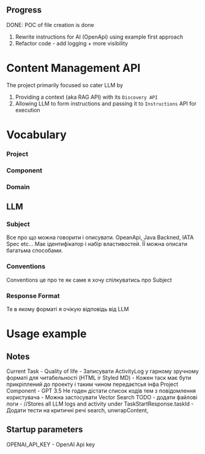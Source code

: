 ## Progress

DONE: POC of file creation is done

1. Rewrite instructions for AI  (OpenApi) using example first approach
2. Refactor code - add logging + more visibility

# Content Management API

The project primarily focused so cater LLM by

1. Providing a context (aka RAG API) with its `Discovery API`
2. Allowing LLM to form instructions and passing it to `Instructions` API for execution

# Vocabulary

### Project 
### Component
### Domain

## LLM

### Subject
Все про що можна говорити і описувати. OpeanApi, Java Backned, IATA Spec etc...
Має ідентифікатор і набір властивостей. ЇЇ можна описати багатьма способами.

### Conventions
Conventions це про те як саме я хочу спілкуватись про Subject

### Response Format
Те в якому форматі я очікую відповідь від LLM


# Usage example


## Notes
Current Task - Quality of life
    - Записувати ActivityLog у гарному зручному форматі для читабельності (HTML ir Styled MD)
    - Кожен таск має бути прикріплений до проекту і таким чином передаєтсья інфа Project Component 
    - GPT 3.5 Не годен дістати список кодів тем з повідомлення користувача
        - Можна застосувати Vector Search TODO
    - додати файлові логи - //Stores all LLM logs and activity under TaskStartResponse.taskId
    - Додати тести на критичні речі search, unwrapContent,

## Startup parameters
OPENAI_API_KEY - OpenAI Api key